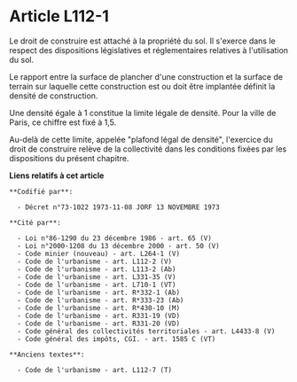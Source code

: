 # Article L112-1

Le droit de construire est attaché à la propriété du sol. Il s'exerce dans le respect des dispositions législatives et
réglementaires relatives à l'utilisation du sol.

Le rapport entre la surface de plancher d'une construction et la surface de terrain sur laquelle cette construction est ou
doit être implantée définit la densité de construction.

Une densité égale à 1 constitue la limite légale de densité. Pour la ville de Paris, ce chiffre est fixé à 1,5.

Au-delà de cette limite, appelée "plafond légal de densité", l'exercice du droit de construire relève de la collectivité dans
les conditions fixées par les dispositions du présent chapitre.

**Liens relatifs à cet article**

	**Codifié par**:

	  - Décret n°73-1022 1973-11-08 JORF 13 NOVEMBRE 1973

	**Cité par**:

	  - Loi n°86-1290 du 23 décembre 1986 - art. 65 (V)
	  - Loi n°2000-1208 du 13 décembre 2000 - art. 50 (V)
	  - Code minier (nouveau) - art. L264-1 (V)
	  - Code de l'urbanisme - art. L112-2 (V)
	  - Code de l'urbanisme - art. L113-2 (Ab)
	  - Code de l'urbanisme - art. L331-35 (V)
	  - Code de l'urbanisme - art. L710-1 (VT)
	  - Code de l'urbanisme - art. R*332-1 (Ab)
	  - Code de l'urbanisme - art. R*333-23 (Ab)
	  - Code de l'urbanisme - art. R*430-10 (M)
	  - Code de l'urbanisme - art. R331-19 (VD)
	  - Code de l'urbanisme - art. R331-20 (VD)
	  - Code général des collectivités territoriales - art. L4433-8 (V)
	  - Code général des impôts, CGI. - art. 1585 C (VT)

	**Anciens textes**:

	  - Code de l'urbanisme - art. L112-7 (T)
